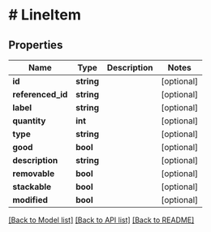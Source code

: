 # # LineItem

## Properties

Name | Type | Description | Notes
------------ | ------------- | ------------- | -------------
**id** | **string** |  | [optional]
**referenced_id** | **string** |  | [optional]
**label** | **string** |  | [optional]
**quantity** | **int** |  | [optional]
**type** | **string** |  | [optional]
**good** | **bool** |  | [optional]
**description** | **string** |  | [optional]
**removable** | **bool** |  | [optional]
**stackable** | **bool** |  | [optional]
**modified** | **bool** |  | [optional]

[[Back to Model list]](../../README.md#models) [[Back to API list]](../../README.md#endpoints) [[Back to README]](../../README.md)
